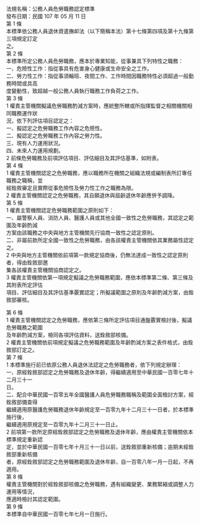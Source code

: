 法規名稱：公務人員危勞職務認定標準  
發布日期：民國 107 年 05 月 11 日  
第 1 條  
本標準依公務人員退休資遣撫卹法（以下簡稱本法）第十七條第四項及第十九條第三項規定訂定  
之。  
第 2 條  
本標準所定公務人員危勞職務，應本於專業知能，從事兼具下列特性之職務：  
一、危險性工作：指從事具有危害身心健康或生命安全之工作。  
二、勞力性工作：指從事須輪班、夜間工作、工作時間因職務特性必須超過一般勤務時間或具高  
度變動性，致超越一般公務人員執行職務工作負荷之工作。  
第 3 條  
1 權責主管機關擬議危勞職務酌減方案時，應統整所轄或所指揮監督之相關機關相同職務運作狀  
況，依下列評估項目認定之：  
一、擬認定之危勞職務工作內容之危險性。  
二、擬認定之危勞職務工作內容之勞力性。  
三、現有人力運用狀況。  
四、未來人力運用規劃。  
2 前條危勞職務及前項評估項目、評估細目及其評估基準，如附表。  
第 4 條  
1 權責主管機關認定之危勞職務，應以職務所在機關之組織法規或編制表所訂專任職務之職稱，並  
經銓敘審定且實際從事危險性及勞力性工作之職務為限。  
2 權責主管機關認定之危勞職務，其自願退休與屆齡退休年齡應併予調降。  
第 5 條  
1 權責主管機關認定危勞職務範圍之原則如下：  
一、屬警察人員、消防人員、醫護人員或其他全國一致性之危勞職務，其認定之範圍及年齡酌減  
方案由該職務之中央與地方主管機關先行協商一致性之認定原則。  
二、非屬前款所定全國一致性之危勞職務，由各該權責主管機關依其業務屬性認定之。  
2 中央與地方主管機關依前項第一款規定協商後，仍無法達成一致性之認定原則者，得由銓敘部邀  
集各該權責主管機關協商認定之。  
3 權責主管機關依第一項規定擬議之危勞職務範圍，應依本標準第二條、第三條及其附表所定評估  
項目、評估細目及其評估基準覈實認定；所擬議範圍之原則及年齡酌減方案，由銓敘部審核。  


第 6 條  
1 權責主管機關認定之危勞職務，應依第三條所定評估項目通盤覈實檢討後，擬議危勞職務之範圍  
及年齡酌減方案，檢同各項評估資料，送銓敘部核備。  
2 權責主管機關依前項規定擬議之危勞職務範圍及年齡酌減方案之表件格式，由銓敘部訂定之。  
第 7 條  
1 本標準施行前已依原公務人員退休法認定之危勞職務者，依下列規定辦理：  
一、原經銓敘部認定之危勞職務及退休年齡，得繼續適用至中華民國一百零七年十二月三十一  
日。  
二、配合中華民國一百零五年全國醫護人員危勞職務職稱及範圍全面檢討方案，經銓敘部備查得  
繼續適用原醫護危勞職務退休年齡規定至一百零九年十二月三十一日者，於本標準施行後，  
繼續適用原規定至一百零九年十二月三十一日止。  
2 前項第一款所定原經銓敘部認定之危勞職務及退休年齡，應由權責主管機關依本標準規定重新認  
定，並於中華民國一百零七年十月三十一日以前，送銓敘部重新核備；逾期未經銓敘部重新核備  
者，原經銓敘部認定之危勞職務範圍及退休年齡，自一百零八年一月一日起，不再適用。  
第 8 條  
權責主管機關對於經銓敘部核備之危勞職務，遇有組織變更、業務緊縮或調整人力運用等情況，  
應適時檢討其認定範圍。  
第 9 條  
本標準自中華民國一百零七年七月一日施行。  


